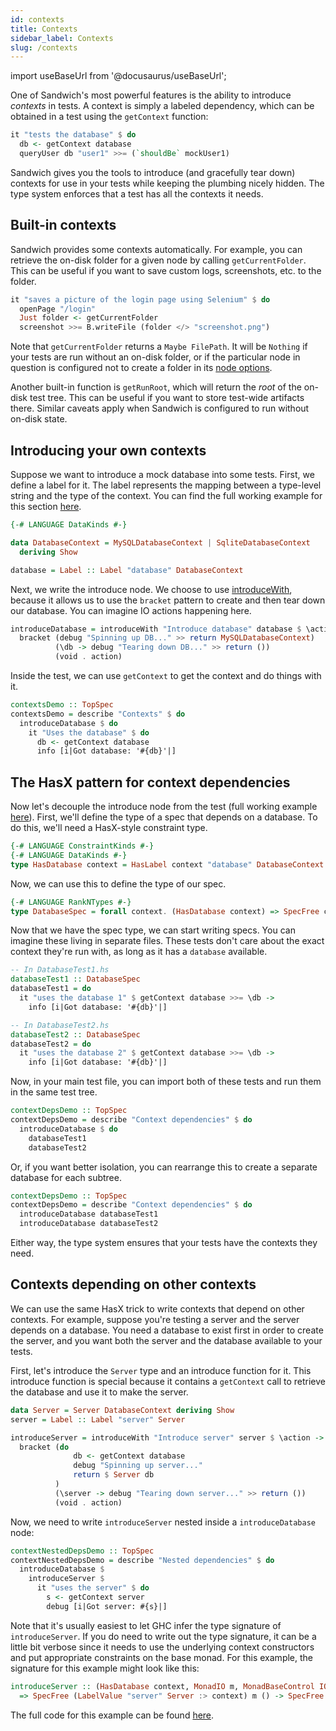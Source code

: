 ```yaml
---
id: contexts
title: Contexts
sidebar_label: Contexts
slug: /contexts
---
```


import useBaseUrl from '@docusaurus/useBaseUrl';

One of Sandwich's most powerful features is the ability to introduce *contexts* in tests. A context is simply a labeled dependency, which can be obtained in a test using the `getContext` function:

```haskell
it "tests the database" $ do
  db <- getContext database
  queryUser db "user1" >>= (`shouldBe` mockUser1)
```

Sandwich gives you the tools to introduce (and gracefully tear down) contexts for use in your tests while keeping the plumbing nicely hidden.  The type system enforces that a test has all the contexts it needs.

## Built-in contexts

Sandwich provides some contexts automatically. For example, you can retrieve the on-disk folder for a given node by calling `getCurrentFolder`. This can be useful if you want to save custom logs, screenshots, etc. to the folder.

```haskell
it "saves a picture of the login page using Selenium" $ do
  openPage "/login"
  Just folder <- getCurrentFolder
  screenshot >>= B.writeFile (folder </> "screenshot.png")
```

Note that `getCurrentFolder` returns a `Maybe FilePath`. It will be `Nothing` if your tests are run without an on-disk folder, or if the particular node in question is configured not to create a folder in its [node options](http://localhost:3000/docs/node_options).

Another built-in function is `getRunRoot`, which will return the *root* of the on-disk test tree. This can be useful if you want to store test-wide artifacts there. Similar caveats apply when Sandwich is configured to run without on-disk state.


## Introducing your own contexts

Suppose we want to introduce a mock database into some tests. First, we define a label for it. The label represents the mapping between a type-level string and the type of the context. You can find the full working example for this section [here](https://github.com/codedownio/sandwich/blob/master/demo-contexts/app/Main.hs).

```haskell
{-# LANGUAGE DataKinds #-}

data DatabaseContext = MySQLDatabaseContext | SqliteDatabaseContext
  deriving Show

database = Label :: Label "database" DatabaseContext
```

Next, we write the introduce node. We choose to use [introduceWith](http://hackage.haskell.org/package/sandwich/docs/Test-Sandwich.html#v:introduceWith), because it allows us to use the `bracket` pattern to create and then tear down our database. You can imagine IO actions happening here.

```haskell
introduceDatabase = introduceWith "Introduce database" database $ \action ->
  bracket (debug "Spinning up DB..." >> return MySQLDatabaseContext)
          (\db -> debug "Tearing down DB..." >> return ())
          (void . action)
```

Inside the test, we can use `getContext` to get the context and do things with it. 

```haskell
contextsDemo :: TopSpec
contextsDemo = describe "Contexts" $ do
  introduceDatabase $ do
    it "Uses the database" $ do
      db <- getContext database
      info [i|Got database: '#{db}'|]
```

## The HasX pattern for context dependencies

Now let's decouple the introduce node from the test (full working example [here](https://github.com/codedownio/sandwich/blob/master/demo-context-dependencies/app/Main.hs)). First, we'll define the type of a spec that depends on a database. To do this, we'll need a HasX-style constraint type.

```haskell
{-# LANGUAGE ConstraintKinds #-}
{-# LANGUAGE DataKinds #-}
type HasDatabase context = HasLabel context "database" DatabaseContext
```

Now, we can use this to define the type of our spec.

```haskell
{-# LANGUAGE RankNTypes #-}
type DatabaseSpec = forall context. (HasDatabase context) => SpecFree context IO ()
```

Now that we have the spec type, we can start writing specs. You can imagine these living in separate files. These tests don't care about the exact context they're run with, as long as it has a `database` available.

```haskell
-- In DatabaseTest1.hs
databaseTest1 :: DatabaseSpec
databaseTest1 = do
  it "uses the database 1" $ getContext database >>= \db -> 
    info [i|Got database: '#{db}'|]

-- In DatabaseTest2.hs
databaseTest2 :: DatabaseSpec
databaseTest2 = do
  it "uses the database 2" $ getContext database >>= \db -> 
    info [i|Got database: '#{db}'|]
```

Now, in your main test file, you can import both of these tests and run them in the same test tree.

```haskell
contextDepsDemo :: TopSpec
contextDepsDemo = describe "Context dependencies" $ do
  introduceDatabase $ do
    databaseTest1
    databaseTest2
```

Or, if you want better isolation, you can rearrange this to create a separate database for each subtree.

```haskell
contextDepsDemo :: TopSpec
contextDepsDemo = describe "Context dependencies" $ do
  introduceDatabase databaseTest1
  introduceDatabase databaseTest2
```

Either way, the type system ensures that your tests have the contexts they need.

## Contexts depending on other contexts

We can use the same HasX trick to write contexts that depend on other contexts. For example, suppose you're testing a server and the server depends on a database. You need a database to exist first in order to create the server, and you want both the server and the database available to your tests.

First, let's introduce the `Server` type and an introduce function for it. This introduce function is special because it contains a `getContext` call to retrieve the database and use it to make the server.

```haskell
data Server = Server DatabaseContext deriving Show
server = Label :: Label "server" Server

introduceServer = introduceWith "Introduce server" server $ \action -> do
  bracket (do
              db <- getContext database
              debug "Spinning up server..."
              return $ Server db
          )
          (\server -> debug "Tearing down server..." >> return ())
          (void . action)
```

Now, we need to write `introduceServer` nested inside a `introduceDatabase` node:

```haskell
contextNestedDepsDemo :: TopSpec
contextNestedDepsDemo = describe "Nested dependencies" $ do
  introduceDatabase $
    introduceServer $
      it "uses the server" $ do
        s <- getContext server
        debug [i|Got server: #{s}|]
```

Note that it's usually easiest to let GHC infer the type signature of `introduceServer`. If you do need to write out the type signature, it can be a little bit verbose since it needs to use the underlying context constructors and put appropriate constraints on the base monad. For this example, the signature for this example might look like this:

```haskell
introduceServer :: (HasDatabase context, MonadIO m, MonadBaseControl IO m)
  => SpecFree (LabelValue "server" Server :> context) m () -> SpecFree context m ()
```

The full code for this example can be found [here](https://github.com/codedownio/sandwich/blob/master/demo-context-nested-dependencies/app/Main.hs).
